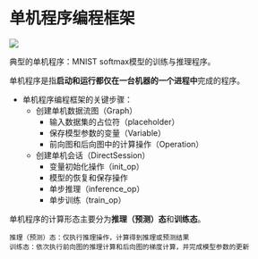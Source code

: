 # 单机程序编程框架

![](https://i.imgur.com/za8LVV3.jpg)

典型的单机程序：MNIST softmax模型的训练与推理程序。

单机程序是指**启动和运行都仅在一台机器的一个进程中**完成的程序。

- 单机程序编程框架的关键步骤：
	- 创建单机数据流图（Graph）
		- 输入数据集的占位符（placeholder）
		- 保存模型参数的变量（Variable）
		- 前向图和后向图中的计算操作（Operation）
	- 创建单机会话（DirectSession）
		- 变量初始化操作（init_op）
		- 模型的恢复和保存操作
		- 单步推理（inference_op）
		- 单步训练（train_op）

单机程序的计算形态主要分为**推理（预测）态**和**训练态**。
	
	推理（预测）态：仅执行推理操作，计算得到推理或预测结果
	训练态：依次执行前向图的推理计算和后向图的梯度计算，并完成模型参数的更新

